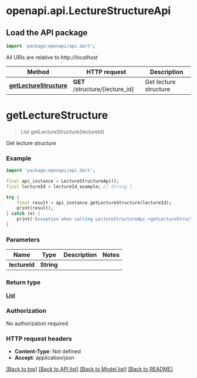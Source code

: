 # openapi.api.LectureStructureApi

## Load the API package
```dart
import 'package:openapi/api.dart';
```

All URIs are relative to *http://localhost*

Method | HTTP request | Description
------------- | ------------- | -------------
[**getLectureStructure**](LectureStructureApi.md#getlecturestructure) | **GET** /structure/{lecture_id} | Get lecture structure


# **getLectureStructure**
> List<GetLectureStructure200ResponseInner> getLectureStructure(lectureId)

Get lecture structure

### Example
```dart
import 'package:openapi/api.dart';

final api_instance = LectureStructureApi();
final lectureId = lectureId_example; // String | 

try {
    final result = api_instance.getLectureStructure(lectureId);
    print(result);
} catch (e) {
    print('Exception when calling LectureStructureApi->getLectureStructure: $e\n');
}
```

### Parameters

Name | Type | Description  | Notes
------------- | ------------- | ------------- | -------------
 **lectureId** | **String**|  | 

### Return type

[**List<GetLectureStructure200ResponseInner>**](GetLectureStructure200ResponseInner.md)

### Authorization

No authorization required

### HTTP request headers

 - **Content-Type**: Not defined
 - **Accept**: application/json

[[Back to top]](#) [[Back to API list]](../README.md#documentation-for-api-endpoints) [[Back to Model list]](../README.md#documentation-for-models) [[Back to README]](../README.md)

